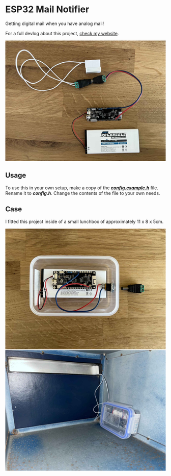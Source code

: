 # ESP32 Mail Notifier
 Getting digital mail when you have analog mail!
 
For a full devlog about this project, [check my website](https://spectracoder.com/blog/post/getting-digital-mail-when-you-have-analog-mail).
 
![A working mail notifier.](https://github.com/SpectraCoder/ESP32_Mail_Notifier/blob/main/Images/MailboxNotifier01.jpg?raw=true)

## Usage

To use this in your own setup, make a copy of the [***config.example.h***](https://github.com/SpectraCoder/ESP32_Mail_Notifier/blob/main/config.example.h) file. Rename it to ***config.h***.
Change the contents of the file to your own needs.

## Case

I fitted this project inside of a small lunchbox of approximately 11 x 8 x 5cm.

![The luncbox I used to put it all in.](https://github.com/SpectraCoder/ESP32_Mail_Notifier/blob/main/Images/MailboxNotifier02.jpg?raw=true)
![The finished mailbox sensor.](https://github.com/SpectraCoder/ESP32_Mail_Notifier/blob/main/Images/MailboxNotifier03.jpg?raw=true)
